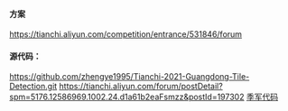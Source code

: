#### 方案

https://tianchi.aliyun.com/competition/entrance/531846/forum

#### 源代码：
https://github.com/zhengye1995/Tianchi-2021-Guangdong-Tile-Detection.git
https://tianchi.aliyun.com/forum/postDetail?spm=5176.12586969.1002.24.d1a61b2eaFsmzz&postId=197302
 [季军代码](https://github.com/whut2962575697/image_seg)